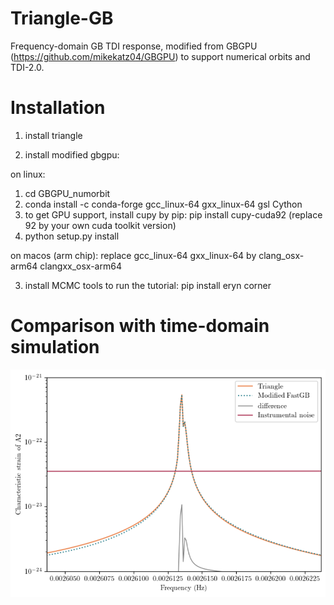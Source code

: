 # Triangle-GB
Frequency-domain GB TDI response, modified from GBGPU (https://github.com/mikekatz04/GBGPU) to support numerical orbits and TDI-2.0.

# Installation 
1. install triangle 

2. install modified gbgpu:

on linux:   
1) cd GBGPU_numorbit
2) conda install -c conda-forge gcc_linux-64 gxx_linux-64 gsl Cython 
3) to get GPU support, install cupy by pip: pip install cupy-cuda92 (replace 92 by your own cuda toolkit version)
4) python setup.py install

on macos (arm chip):
replace gcc_linux-64 gxx_linux-64 by clang_osx-arm64 clangxx_osx-arm64 

3. install MCMC tools to run the tutorial: 
pip install eryn corner 

# Comparison with time-domain simulation 
![image](Figures/Triangle_vs_modified_GBGPU.png)

